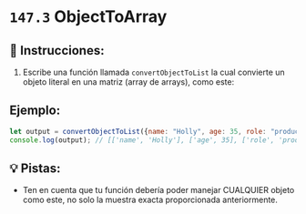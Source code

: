 # `147.3` ObjectToArray

## 📝 Instrucciones:

1. Escribe una función llamada `convertObjectToList` la cual convierte un objeto literal en una matriz (array de arrays), como este: 

## Ejemplo:

```js
let output = convertObjectToList({name: "Holly", age: 35, role: "producer"});
console.log(output); // [['name', 'Holly'], ['age', 35], ['role', 'producer']]
```

## 💡 Pistas:

+ Ten en cuenta que tu función debería poder manejar CUALQUIER objeto como este, no solo la muestra exacta proporcionada anteriormente.
